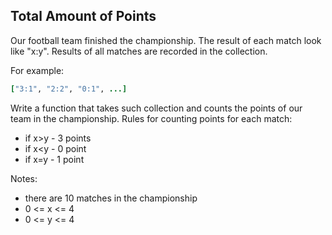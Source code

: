 ## Total Amount of Points

Our football team finished the championship.
The result of each match look like "x:y".
Results of all matches are recorded in the collection.

For example:
```ruby
["3:1", "2:2", "0:1", ...]
```

Write a function that takes such collection and counts the points of our team in the championship.
Rules for counting points for each match:
-   if x>y - 3 points
-   if x<y - 0 point
-   if x=y - 1 point

Notes:
-   there are 10 matches in the championship
-   0 <= x <= 4
-   0 <= y <= 4